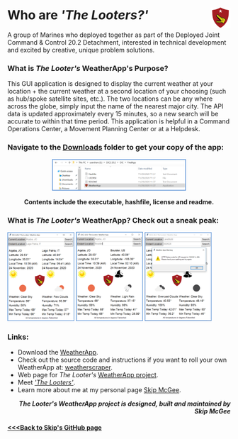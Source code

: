 # Who are *'The Looters?'* <img align="right" width="9%" src="images/logo.png" />

A group of Marines who deployed together as part of the Deployed Joint Command & Control 20.2 Detachment, interested in technical development and excited by creative, unique problem solutions.

### What is *The Looter's* WeatherApp's Purpose?

This GUI application is designed to display the current weather at your location + the current weather at a second location of your choosing (such as hub/spoke satellite sites, etc.). The two locations can be any where across the globe, simply input the name of the nearest major city. The API data is updated approximately every 15 minutes, so a new search will be accurate to within that time period. This application is helpful in a Command Operations Center, a Movement Planning Center or at a Helpdesk.

### Navigate to the [Downloads](https://github.com/skipmcgee/WeatherApp/tree/main/download) folder to get your copy of the app:

<p align="center">
  <img src="images/menu.png" width="60%" />
</p>
<p align="center">
  <b>Contents include the executable, hashfile, license and readme.</b>
</p>

### What is *The Looter's* WeatherApp? Check out a sneak peak:

<p float="middle">
  <img src="images/app1.png" width="30%" />
  <img src="images/app2.png" width="30%" /> 
  <img src="images/apperror.png" width="30%" /> 
</p>

### Links:
- Download the [WeatherApp](https://github.com/skipmcgee/WeatherApp/tree/main/download).
- Check out the source code and instructions if you want to roll your own WeatherApp at: [weatherscraper](https://github.com/skipmcgee/weatherscraper).
- Web page for *The Looter's* [WeatherApp project](https://skipmcgee.github.io/WeatherApp/).
- Meet [*'The Looters'*](https://skipmcgee.github.io/20.2_deployment/).
- Learn more about me at my personal page [Skip McGee](https://skipmcgee.github.io).

*<p align="right"><b>The Looter's WeatherApp project is designed, built and maintained by Skip McGee</b></p>*

#### [<<<Back to Skip's GitHub page](https://skipmcgee.github.io)

